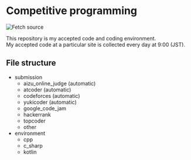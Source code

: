 # Competitive programming

![Fetch source](https://github.com/ecto0310/competitive_programming/workflows/Fetch%20source/badge.svg)

This repository is my accepted code and coding environment.  
My accepted code at a particular site is collected every day at 9:00 (JST).  

## File structure  

- submission  
  - aizu_online_judge (automatic)  
  - atcoder (automatic)  
  - codeforces (automatic)  
  - yukicoder (automatic)  
  - google_code_jam  
  - hackerrank  
  - topcoder  
  - other  
- environment
  - cpp
  - c_sharp
  - kotlin
